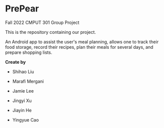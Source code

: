 # PrePear

Fall 2022 CMPUT 301 Group Project

This is the repository containing our project.

An Android app to assist the user's meal planning, allows one to track their food storage, record their recipes, plan their meals for several days, and prepare shopping lists.



**Create by**

* Shihao Liu

* Marafi Mergani

* Jamie Lee

* Jingyi Xu

* Jiayin He

* Yingyue Cao
